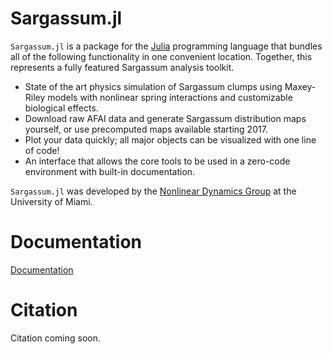 # Sargassum.jl

`Sargassum.jl` is a package for the [Julia](https://julialang.org/) programming language that bundles all of the following functionality in one convenient location. Together, this represents a fully featured Sargassum analysis toolkit.

- State of the art physics simulation of Sargassum clumps using Maxey-Riley models with nonlinear spring interactions and customizable biological effects.
- Download raw AFAI data and generate Sargassum distribution maps yourself, or use precomputed maps available starting 2017.
- Plot your data quickly; all major objects can be visualized with one line of code!
- An interface that allows the core tools to be used in a zero-code environment with built-in documentation.

`Sargassum.jl` was developed by the [Nonlinear Dynamics Group](https://nonlinear.earth.miami.edu/index.html) at the University of Miami.

# Documentation

[Documentation](https://70gage70.github.io/Sargassum.jl/dev/)

# Citation

Citation coming soon.